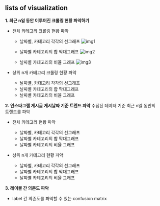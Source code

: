 
## lists of visualization
**1. 최근 n일 동안 이루어진 크롤링 현황 파악하기**
 - 전체 카테고리 크롤링 현황 파악
 	- 날짜별, 카테고리 각각의 선그래프
  ![img1](https://user-images.githubusercontent.com/58968614/83554852-5c1f3980-a548-11ea-9a6e-40ab652fe39e.PNG)
  
	- 날짜별 카테고리의 합 막대그래프
  ![img2](https://user-images.githubusercontent.com/58968614/83554885-66413800-a548-11ea-9851-6becd8134d5f.PNG)

	- 날짜별 카테고리의 비율 그래프
  ![img3](https://user-images.githubusercontent.com/58968614/83554906-6e997300-a548-11ea-9e73-3b61623b486f.PNG)

 - 상위 n개 카테고리 크롤링 현황 파악
	- 날짜별, 카테고리 각각의 선그래프
	- 날짜별 카테고리의 합 막대그래프
	- 날짜별 카테고리의 비율 그래프

**2. 인스타그램 게시글 게시날짜 기준 트렌드 파악**
   수집된 데이터 기준 최근 n일 동안의 트렌드를 파악

 - 전체 카테고리 현황 파악
 	- 날짜별, 카테고리 각각의 선그래프
	- 날짜별 카테고리의 합 막대그래프
	- 날짜별 카테고리의 비율 그래프

 - 상위 n개 카테고리 현황 파악
 	- 날짜별, 카테고리 각각의 선그래프
	- 날짜별 카테고리의 합 막대그래프
	- 날짜별 카테고리의 비율 그래프


**3. 레이블 간 의존도 파악**
 - label 간 의존도를 파악할 수 있는 confusion matrix 
